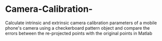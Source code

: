 # Camera-Calibration-
Calculate intrinsic and extrinsic camera calibration parameters of  a mobile phone's camera using a checkerboard pattern object and compare the errors  between the re-projected points with the original points in Matlab
